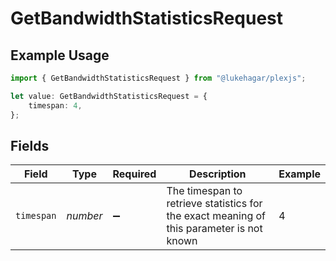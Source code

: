 # GetBandwidthStatisticsRequest

## Example Usage

```typescript
import { GetBandwidthStatisticsRequest } from "@lukehagar/plexjs";

let value: GetBandwidthStatisticsRequest = {
    timespan: 4,
};
```

## Fields

| Field                                                                                     | Type                                                                                      | Required                                                                                  | Description                                                                               | Example                                                                                   |
| ----------------------------------------------------------------------------------------- | ----------------------------------------------------------------------------------------- | ----------------------------------------------------------------------------------------- | ----------------------------------------------------------------------------------------- | ----------------------------------------------------------------------------------------- |
| `timespan`                                                                                | *number*                                                                                  | :heavy_minus_sign:                                                                        | The timespan to retrieve statistics for<br/>the exact meaning of this parameter is not known<br/> | 4                                                                                         |